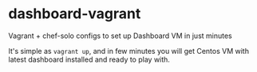 # dashboard-vagrant

Vagrant + chef-solo configs to set up Dashboard VM in just minutes

It's simple as `vagrant up`, and in few minutes you will get Centos VM with latest dashboard installed and ready to play with.
